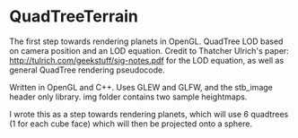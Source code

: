 # QuadTreeTerrain
The first step towards rendering planets in OpenGL. QuadTree LOD based on camera position and an LOD equation.
Credit to Thatcher Ulrich's paper: http://tulrich.com/geekstuff/sig-notes.pdf 
for the LOD equation, as well as general QuadTree rendering pseudocode.

Written in OpenGL and C++. Uses GLEW and GLFW, and the stb_image header only library.
img folder contains two sample heightmaps.

I wrote this as a step towards rendering planets, which will use 6 quadtrees (1 for each cube face)
which will then be projected onto a sphere.
